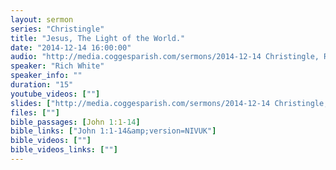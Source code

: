 ```yaml
---
layout: sermon
series: "Christingle"
title: "Jesus, The Light of the World."
date: "2014-12-14 16:00:00"
audio: "http://media.coggesparish.com/sermons/2014-12-14 Christingle, Rich White.mp3"
speaker: "Rich White"
speaker_info: ""
duration: "15"
youtube_videos: [""]
slides: ["http://media.coggesparish.com/sermons/2014-12-14 Christingle, Rich White.pdf"]
files: [""]
bible_passages: [John 1:1-14]
bible_links: ["John 1:1-14&amp;version=NIVUK"]
bible_videos: [""]
bible_videos_links: [""]
---
```

